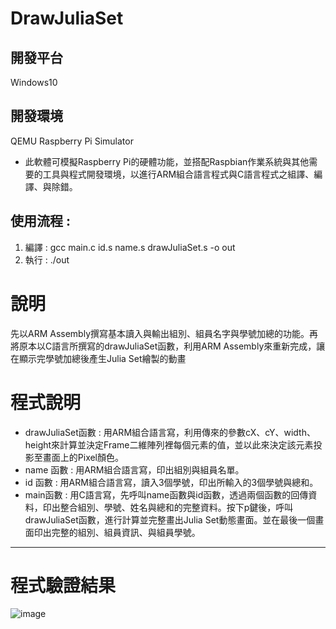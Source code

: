 # DrawJuliaSet

## 開發平台
Windows10

## 開發環境
QEMU Raspberry Pi Simulator
- 此軟體可模擬Raspberry Pi的硬體功能，並搭配Raspbian作業系統與其他需要的工具與程式開發環境，以進行ARM組合語言程式與C語言程式之組譯、編譯、與除錯。

## 使用流程 :
1. 編譯 : gcc main.c id.s name.s drawJuliaSet.s -o out
2. 執行 : ./out 

# 說明
先以ARM Assembly撰寫基本讀入與輸出組別、組員名字與學號加總的功能。再將原本以C語言所撰寫的drawJuliaSet函數，利用ARM Assembly來重新完成，讓在顯示完學號加總後產生Julia Set繪製的動畫


# 程式說明
- drawJuliaSet函數 : 用ARM組合語言寫，利用傳來的參數cX、cY、width、height來計算並決定Frame二維陣列裡每個元素的值，並以此來決定該元素投影至畫面上的Pixel顏色。
- name 函數 : 用ARM組合語言寫，印出組別與組員名單。
- id 函數 : 用ARM組合語言寫，讀入3個學號，印出所輸入的3個學號與總和。
- main函數 : 用C語言寫，先呼叫name函數與id函數，透過兩個函數的回傳資料，印出整合組別、學號、姓名與總和的完整資料。按下p鍵後，呼叫drawJuliaSet函數，進行計算並完整畫出Julia Set動態畫面。並在最後一個畫面印出完整的組別、組員資訊、與組員學號。


---
# 程式驗證結果
![image](https://github.com/YunTing-Lee/DrawJuliaSet/blob/main/Picture/drawJuliaSet.gif)